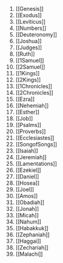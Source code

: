1. [[Genesis]]
2. [[Exodus]]
3. [[Leviticus]]
4. [[Numbers]]
5. [[Deuteronomy]]
6. [[Joshua]]
7. [[Judges]]
8. [[Ruth]]
9. [[1Samuel]]
10. [[2Samuel]]
11. [[1Kings]]
12. [[2Kings]]
13. [[1Chronicles]]
14. [[2Chronicles]]
15. [[Ezra]]
16. [[Nehemiah]]
17. [[Esther]]
18. [[Job]]
19. [[Psalms]]
20. [[Proverbs]]
21. [[Ecclesiastes]]
22. [[SongofSongs]]
23. [[Isaiah]]
24. [[Jeremiah]]
25. [[Lamentations]]
26. [[Ezekiel]]
27. [[Daniel]]
28. [[Hosea]]
29. [[Joel]]
30. [[Amos]]
31. [[Obadiah]]
32. [[Jonah]]
33. [[Micah]]
34. [[Nahum]]
35. [[Habakkuk]]
36. [[Zephaniah]]
37. [[Haggai]]
38. [[Zechariah]]
39. [[Malachi]]
